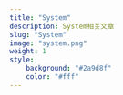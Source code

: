 ```yaml
---
title: "System"
description: System相关文章
slug: "System"
image: "system.png"
weight: 1
style:
    background: "#2a9d8f"
    color: "#fff"
---
```

